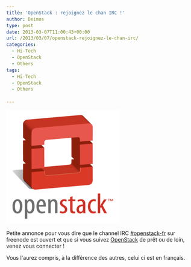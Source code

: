 ```yaml
---
title: 'OpenStack : rejoignez le chan IRC !'
author: Deimos
type: post
date: 2013-03-07T11:00:43+00:00
url: /2013/03/07/openstack-rejoignez-le-chan-irc/
categories:
  - Hi-Tech
  - OpenStack
  - Others
tags:
  - Hi-Tech
  - OpenStack
  - Others

---
```

![openstack](/images/logo_openstack.png)

Petite annonce pour vous dire que le channel IRC [#openstack-fr](irc://irc.freenode.net/#openstack-fr) sur freenode est ouvert et que si vous suivez [OpenStack](http://openstack.fr/) de prêt ou de loin, venez vous connecter !

Vous l'aurez compris, à la différence des autres, celui ci est en français.